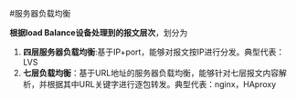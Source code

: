 #服务器负载均衡

**根据load Balance设备处理到的报文层次**，划分为
1. **四层服务器负载均衡**:基于IP+port，能够对报文按IP进行分发。典型代表：LVS
2. **七层负载均衡**：基于URL地址的服务器负载均衡，能够针对七层报文内容解析，并根据其中URL关键字进行逐包转发。典型代表：nginx，HAproxy
